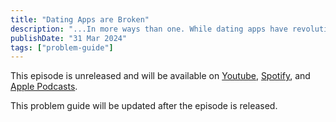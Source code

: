 ```yaml
---
title: "Dating Apps are Broken"
description: "...In more ways than one. While dating apps have revolutionized the way that couples meet, they introduce many large problems in their wake"
publishDate: "31 Mar 2024"
tags: ["problem-guide"]
---
```


This episode is unreleased and will be available on [Youtube](#), [Spotify](#), and [Apple Podcasts](#).

This problem guide will be updated after the episode is released.

